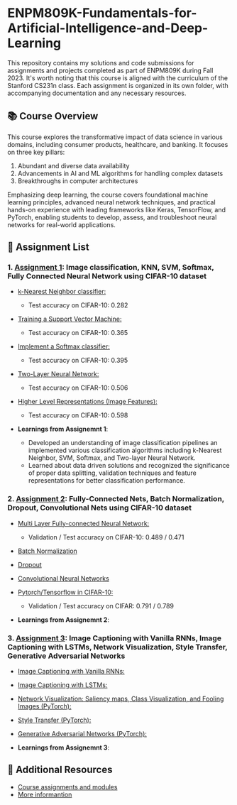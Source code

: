 # ENPM809K-Fundamentals-for-Artificial-Intelligence-and-Deep-Learning 
This repository contains my solutions and code submissions for assignments and projects completed as part of ENPM809K during Fall 2023. It's worth noting that this course is aligned with the curriculum of the Stanford CS231n class. Each assignment is organized in its own folder, with accompanying documentation and any necessary resources.

## 📚 Course Overview
This course explores the transformative impact of data science in various domains, including consumer products, healthcare, and banking. It focuses on three key pillars:
1. Abundant and diverse data availability
2. Advancements in AI and ML algorithms for handling complex datasets
3. Breakthroughs in computer architectures

Emphasizing deep learning, the course covers foundational machine learning principles, advanced neural network techniques, and practical hands-on experience with leading frameworks like Keras, TensorFlow, and PyTorch, enabling students to develop, assess, and troubleshoot neural networks for real-world applications.

## 📄 Assignment List
### 1. [Assignment 1](https://github.com/Rishikesh-Jadhav/ENPM809K-Fundamentals-for-Artificial-Intelligence-and-Deep-Learning/tree/main/Assignment_1): Image classification, KNN, SVM, Softmax, Fully Connected Neural Network using CIFAR-10 dataset
 - [k-Nearest Neighbor classifier:](https://github.com/Rishikesh-Jadhav/ENPM809K-Fundamentals-for-Artificial-Intelligence-and-Deep-Learning/blob/main/Assignment_1/knn.ipynb) 
   - Test accuracy on CIFAR-10: 0.282
 - [Training a Support Vector Machine:](https://github.com/Rishikesh-Jadhav/ENPM809K-Fundamentals-for-Artificial-Intelligence-and-Deep-Learning/blob/main/Assignment_1/svm.ipynb) 
   - Test accuracy on CIFAR-10: 0.365
 - [Implement a Softmax classifier:](https://github.com/Rishikesh-Jadhav/ENPM809K-Fundamentals-for-Artificial-Intelligence-and-Deep-Learning/blob/main/Assignment_1/softmax.ipynb) 
   - Test accuracy on CIFAR-10: 0.395
 - [Two-Layer Neural Network:](https://github.com/Rishikesh-Jadhav/ENPM809K-Fundamentals-for-Artificial-Intelligence-and-Deep-Learning/blob/main/Assignment_1/two_layer_net.ipynb) 
   - Test accuracy on CIFAR-10: 0.506
 - [Higher Level Representations (Image Features):](https://github.com/Rishikesh-Jadhav/ENPM809K-Fundamentals-for-Artificial-Intelligence-and-Deep-Learning/blob/main/Assignment_1/features.ipynb)
   - Test accuracy on CIFAR-10: 0.598

- **Learnings from Assignemnt 1**: 
  - Developed an understanding of image classification pipelines an implemented various classification  algorithms including k-Nearest Neighbor, SVM, Softmax, and Two-layer Neural Network.
  - Learned about data driven solutions and recognized the significance of proper data splitting, validation techniques and feature representations for better classification performance.

### 2. [Assignment 2](https://github.com/Rishikesh-Jadhav/ENPM809K-Fundamentals-for-Artificial-Intelligence-and-Deep-Learning/tree/main/Assignment_2): Fully-Connected Nets, Batch Normalization, Dropout, Convolutional Nets using CIFAR-10 dataset
 - [Multi Layer Fully-connected Neural Network:](https://github.com/Rishikesh-Jadhav/ENPM809K-Fundamentals-for-Artificial-Intelligence-and-Deep-Learning/blob/main/Assignment_2/FullyConnectedNets.ipynb) 
   - Validation / Test accuracy on CIFAR-10: 0.489 / 0.471
 - [Batch Normalization](https://github.com/Rishikesh-Jadhav/ENPM809K-Fundamentals-for-Artificial-Intelligence-and-Deep-Learning/blob/main/Assignment_2/BatchNormalization.ipynb) 

 - [Dropout](https://github.com/Rishikesh-Jadhav/ENPM809K-Fundamentals-for-Artificial-Intelligence-and-Deep-Learning/blob/main/Assignment_2/Dropout.ipynb) 

 - [Convolutional Neural Networks](https://github.com/Rishikesh-Jadhav/ENPM809K-Fundamentals-for-Artificial-Intelligence-and-Deep-Learning/blob/main/Assignment_2/ConvolutionalNetworks.ipynb) 

 - [Pytorch/Tensorflow in CIFAR-10:](https://github.com/Rishikesh-Jadhav/ENPM809K-Fundamentals-for-Artificial-Intelligence-and-Deep-Learning/blob/main/Assignment_2/PyTorch.ipynb)
   - Validation / Test accuracy on CIFAR: 0.791 / 0.789

- **Learnings from Assignemnt 2**: 

### 3. [Assignment 3](https://github.com/Rishikesh-Jadhav/ENPM809K-Fundamentals-for-Artificial-Intelligence-and-Deep-Learning/tree/main/Assignment_3): Image Captioning with Vanilla RNNs, Image Captioning with LSTMs, Network Visualization, Style Transfer, Generative Adversarial Networks
 - [Image Captioning with Vanilla RNNs:]()

 - [Image Captioning with LSTMs:]()

 - [Network Visualization: Saliency maps, Class Visualization, and Fooling Images (PyTorch):]()

 - [Style Transfer (PyTorch):]()

 - [Generative Adversarial Networks (PyTorch):]()
   
- **Learnings from Assignemnt 3**:

## 📝 Additional Resources
- [Course assignments and modules](https://cs231n.github.io/)
- [More informantion](https://mage.umd.edu/enpm809k)
